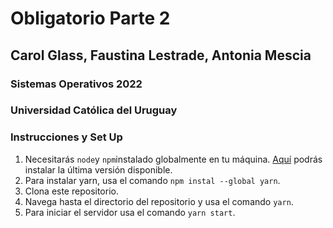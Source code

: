 # Obligatorio Parte 2

## Carol Glass, Faustina Lestrade, Antonia Mescia

### Sistemas Operativos 2022

### Universidad Católica del Uruguay

### Instrucciones y Set Up
1. Necesitarás `node`y `npm`instalado globalmente en tu máquina. [Aquí](https://nodejs.org/en/download/) podrás instalar la última versión disponible.
2. Para instalar yarn, usa el comando `npm instal --global yarn`.
3. Clona este repositorio.
4. Navega hasta el directorio del repositorio y usa el comando `yarn`.
5. Para iniciar el servidor usa el comando `yarn start`.
